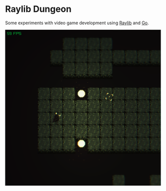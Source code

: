 # Raylib Dungeon

Some experiments with video game development using [Raylib](https://www.raylib.com/) and [Go](https://github.com/gen2brain/raylib-go).

![Raylib Dungeon](readme_img.png)
